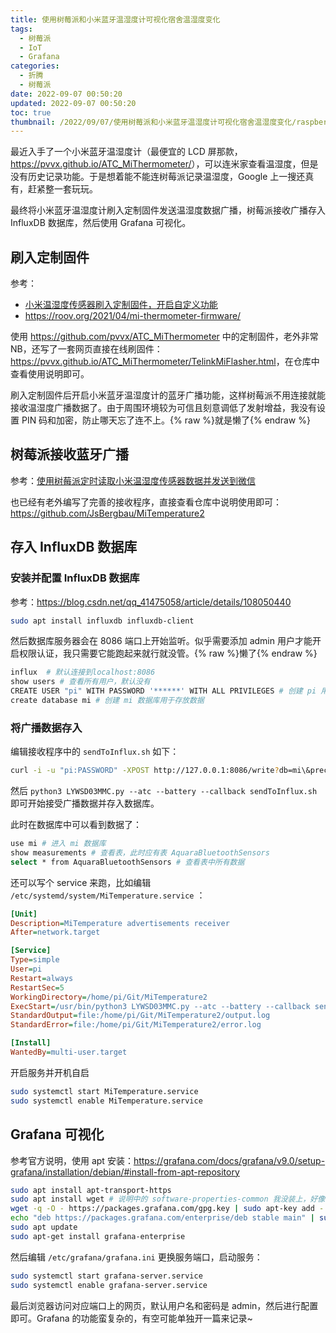 ```yaml
---
title: 使用树莓派和小米蓝牙温湿度计可视化宿舍温湿度变化
tags:
  - 树莓派
  - IoT
  - Grafana
categories:
  - 折腾
  - 树莓派
date: 2022-09-07 00:50:20
updated: 2022-09-07 00:50:20
toc: true
thumbnail: /2022/09/07/使用树莓派和小米蓝牙温湿度计可视化宿舍温湿度变化/raspberry-pi-foundation-vector-logo.svg
---
```


最近入手了一个小米蓝牙温湿度计（最便宜的 LCD 屏那款，<https://pvvx.github.io/ATC_MiThermometer/>），可以连米家查看温湿度，但是没有历史记录功能。于是想着能不能连树莓派记录温湿度，Google 上一搜还真有，赶紧整一套玩玩。

最终将小米蓝牙温湿度计刷入定制固件发送温湿度数据广播，树莓派接收广播存入 InfluxDB 数据库，然后使用 Grafana 可视化。

<!-- more -->

## 刷入定制固件

参考：

- [小米温湿度传感器刷入定制固件，开启自定义功能](https://www.strivefysfxyh.com/%e5%b0%8f%e7%b1%b3%e6%b8%a9%e6%b9%bf%e5%ba%a6%e4%bc%a0%e6%84%9f%e5%99%a8%e5%88%b7%e5%85%a5%e5%ae%9a%e5%88%b6%e5%9b%ba%e4%bb%b6%ef%bc%8c%e5%bc%80%e5%90%af%e8%87%aa%e5%ae%9a%e4%b9%89%e5%8a%9f%e8%83%bd/)
- <https://roov.org/2021/04/mi-thermometer-firmware/>

使用 <https://github.com/pvvx/ATC_MiThermometer> 中的定制固件，老外非常 NB，还写了一套网页直接在线刷固件：<https://pvvx.github.io/ATC_MiThermometer/TelinkMiFlasher.html>，在仓库中查看使用说明即可。

刷入定制固件后开启小米蓝牙温湿度计的蓝牙广播功能，这样树莓派不用连接就能接收温湿度广播数据了。由于周围环境较为可信且刻意调低了发射增益，我没有设置 PIN 码和加密，防止哪天忘了连不上。{% raw %}<span class="heimu">就是懒了</span>{% endraw %}

## 树莓派接收蓝牙广播

参考：[使用树莓派定时读取小米温湿度传感器数据并发送到微信](https://www.strivefysfxyh.com/%e4%bd%bf%e7%94%a8%e6%a0%91%e8%8e%93%e6%b4%be%e5%ae%9a%e6%97%b6%e8%af%bb%e5%8f%96%e5%b0%8f%e7%b1%b3%e6%b8%a9%e6%b9%bf%e5%ba%a6%e4%bc%a0%e6%84%9f%e5%99%a8%e6%95%b0%e6%8d%ae%e5%b9%b6%e5%8f%91%e9%80%81/)

也已经有老外编写了完善的接收程序，直接查看仓库中说明使用即可：<https://github.com/JsBergbau/MiTemperature2>

## 存入 InfluxDB 数据库

### 安装并配置 InfluxDB 数据库

参考：<https://blog.csdn.net/qq_41475058/article/details/108050440>

```bash
sudo apt install influxdb influxdb-client
```

然后数据库服务器会在 8086 端口上开始监听。似乎需要添加 admin 用户才能开启权限认证，我只需要它能跑起来就行就没管。{% raw %}<span class="heimu">懒了</span>{% endraw %}

```bash
influx  # 默认连接到localhost:8086
show users # 查看所有用户，默认没有
CREATE USER "pi" WITH PASSWORD '******' WITH ALL PRIVILEGES # 创建 pi 用户用于管理数据
create database mi # 创建 mi 数据库用于存放数据
```

### 将广播数据存入

编辑接收程序中的 `sendToInflux.sh` 如下：

```bash sendToInflux.sh
curl -i -u "pi:PASSWORD" -XPOST http://127.0.0.1:8086/write?db=mi\&precision=s --data-binary "AquaraBluetoothSensors,sensorname=$2 temperature=$3,calibratedHumidity=$4,voltage=$5,batteryLevel=$6 $7"
```

然后 `python3 LYWSD03MMC.py --atc --battery --callback sendToInflux.sh` 即可开始接受广播数据并存入数据库。

此时在数据库中可以看到数据了：

```bash
use mi # 进入 mi 数据库
show measurements # 查看表，此时应有表 AquaraBluetoothSensors
select * from AquaraBluetoothSensors # 查看表中所有数据
```

还可以写个 service 来跑，比如编辑 `/etc/systemd/system/MiTemperature.service` ：

```ini /etc/systemd/system/MiTemperature.service
[Unit]
Description=MiTemperature advertisements receiver
After=network.target

[Service]
Type=simple
User=pi
Restart=always
RestartSec=5
WorkingDirectory=/home/pi/Git/MiTemperature2
ExecStart=/usr/bin/python3 LYWSD03MMC.py --atc --battery --callback sendToInflux.sh
StandardOutput=file:/home/pi/Git/MiTemperature2/output.log
StandardError=file:/home/pi/Git/MiTemperature2/error.log

[Install]
WantedBy=multi-user.target
```

开启服务并开机自启

```bash
sudo systemctl start MiTemperature.service
sudo systemctl enable MiTemperature.service
```

## Grafana 可视化

参考官方说明，使用 apt 安装：<https://grafana.com/docs/grafana/v9.0/setup-grafana/installation/debian/#install-from-apt-repository>

```bash
sudo apt install apt-transport-https
sudo apt install wget # 说明中的 software-properties-common 我没装上，好像不影响
wget -q -O - https://packages.grafana.com/gpg.key | sudo apt-key add -
echo "deb https://packages.grafana.com/enterprise/deb stable main" | sudo tee -a /etc/apt/sources.list.d/grafana.list
sudo apt update
sudo apt-get install grafana-enterprise
```

然后编辑 `/etc/grafana/grafana.ini` 更换服务端口，启动服务：

```bash
sudo systemctl start grafana-server.service
sudo systemctl enable grafana-server.service
```

最后浏览器访问对应端口上的网页，默认用户名和密码是 admin，然后进行配置即可。Grafana 的功能蛮复杂的，有空可能单独开一篇来记录~
